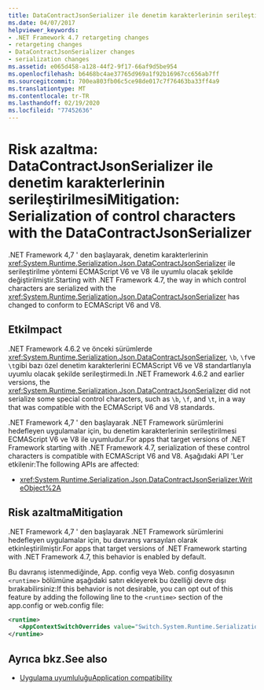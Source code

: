 ```yaml
---
title: DataContractJsonSerializer ile denetim karakterlerinin serileştirilmesi
ms.date: 04/07/2017
helpviewer_keywords:
- .NET Framework 4.7 retargeting changes
- retargeting changes
- DataContractJsonSerializer changes
- serialization changes
ms.assetid: e065d458-a128-44f2-9f17-66af9d5be954
ms.openlocfilehash: b6468bc4ae37765d969a1f92b16967cc656ab7ff
ms.sourcegitcommit: 700ea803fb06c5ce98de017c7f76463ba33ff4a9
ms.translationtype: MT
ms.contentlocale: tr-TR
ms.lasthandoff: 02/19/2020
ms.locfileid: "77452636"
---
```

# <a name="mitigation-serialization-of-control-characters-with-the-datacontractjsonserializer"></a><span data-ttu-id="51fe5-102">Risk azaltma: DataContractJsonSerializer ile denetim karakterlerinin serileştirilmesi</span><span class="sxs-lookup"><span data-stu-id="51fe5-102">Mitigation: Serialization of control characters with the DataContractJsonSerializer</span></span>

<span data-ttu-id="51fe5-103">.NET Framework 4,7 ' den başlayarak, denetim karakterlerinin <xref:System.Runtime.Serialization.Json.DataContractJsonSerializer> ile serileştirilme yöntemi ECMAScript V6 ve V8 ile uyumlu olacak şekilde değiştirilmiştir.</span><span class="sxs-lookup"><span data-stu-id="51fe5-103">Starting with .NET Framework 4.7, the way in which control characters are serialized with the <xref:System.Runtime.Serialization.Json.DataContractJsonSerializer> has changed to conform to ECMAScript V6 and V8.</span></span> 
 
## <a name="impact"></a><span data-ttu-id="51fe5-104">Etki</span><span class="sxs-lookup"><span data-stu-id="51fe5-104">Impact</span></span>

<span data-ttu-id="51fe5-105">.NET Framework 4.6.2 ve önceki sürümlerde <xref:System.Runtime.Serialization.Json.DataContractJsonSerializer>, `\b`, `\f`ve `\t`gibi bazı özel denetim karakterlerini ECMAScript V6 ve V8 standartlarıyla uyumlu olacak şekilde serileştirmedi.</span><span class="sxs-lookup"><span data-stu-id="51fe5-105">In .NET Framework 4.6.2 and earlier versions, the <xref:System.Runtime.Serialization.Json.DataContractJsonSerializer> did not serialize some special control characters, such as `\b`, `\f`, and `\t`, in a way that was compatible with the ECMAScript V6 and V8 standards.</span></span>

<span data-ttu-id="51fe5-106">.NET Framework 4,7 ' den başlayarak .NET Framework sürümlerini hedefleyen uygulamalar için, bu denetim karakterlerinin serileştirilmesi ECMAScript V6 ve V8 ile uyumludur.</span><span class="sxs-lookup"><span data-stu-id="51fe5-106">For apps that target versions of .NET Framework starting with .NET Framework 4.7, serialization of these control characters is compatible with ECMAScript V6 and V8.</span></span> <span data-ttu-id="51fe5-107">Aşağıdaki API 'Ler etkilenir:</span><span class="sxs-lookup"><span data-stu-id="51fe5-107">The following APIs are affected:</span></span>

- <xref:System.Runtime.Serialization.Json.DataContractJsonSerializer.WriteObject%2A> 

## <a name="mitigation"></a><span data-ttu-id="51fe5-108">Risk azaltma</span><span class="sxs-lookup"><span data-stu-id="51fe5-108">Mitigation</span></span>

<span data-ttu-id="51fe5-109">.NET Framework 4,7 ' den başlayarak .NET Framework sürümlerini hedefleyen uygulamalar için, bu davranış varsayılan olarak etkinleştirilmiştir.</span><span class="sxs-lookup"><span data-stu-id="51fe5-109">For apps that target versions of .NET Framework starting with .NET Framework 4.7, this behavior is enabled by default.</span></span>

<span data-ttu-id="51fe5-110">Bu davranış istenmediğinde, App. config veya Web. config dosyasının `<runtime>` bölümüne aşağıdaki satırı ekleyerek bu özelliği devre dışı bırakabilirsiniz:</span><span class="sxs-lookup"><span data-stu-id="51fe5-110">If this behavior is not desirable, you can opt out of this feature by adding the following line to the `<runtime>` section of the app.config or web.config file:</span></span>

```xml
<runtime>
   <AppContextSwitchOverrides value="Switch.System.Runtime.Serialization.DoNotUseECMAScriptV6EscapeControlCharacter=false" />
</runtime>
```
 
## <a name="see-also"></a><span data-ttu-id="51fe5-111">Ayrıca bkz.</span><span class="sxs-lookup"><span data-stu-id="51fe5-111">See also</span></span>

- [<span data-ttu-id="51fe5-112">Uygulama uyumluluğu</span><span class="sxs-lookup"><span data-stu-id="51fe5-112">Application compatibility</span></span>](application-compatibility.md)
